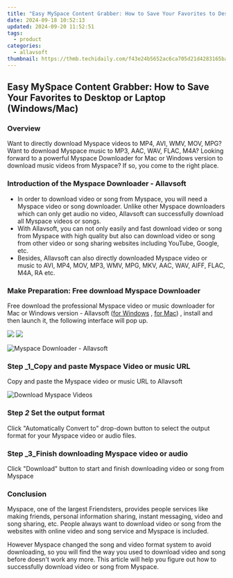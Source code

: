 ```yaml
---
title: "Easy MySpace Content Grabber: How to Save Your Favorites to Desktop or Laptop (Windows/Mac)"
date: 2024-09-18 10:52:13
updated: 2024-09-20 11:52:51
tags:
  - product
categories:
  - allavsoft
thumbnail: https://thmb.techidaily.com/f43e24b5652ac6ca705d21d4283165ba384a702109b9e12b244f96b4521cf3c5.jpg
---
```


## Easy MySpace Content Grabber: How to Save Your Favorites to Desktop or Laptop (Windows/Mac)

### Overview

Want to directly download Myspace videos to MP4, AVI, WMV, MOV, MPG? Want to download Myspace music to MP3, AAC, WAV, FLAC, M4A? Looking forward to a powerful Myspace Downloader for Mac or Windows version to download music videos from Myspace? If so, you come to the right place.

### Introduction of the Myspace Downloader - Allavsoft

* In order to download video or song from Myspace, you will need a Myspace video or song downloader. Unlike other Myspace downloaders which can only get audio no video, Allavsoft can successfully download all Myspace videos or songs.
* With Allavsoft, you can not only easily and fast download video or song from Myspace with high quality but also can download video or song from other video or song sharing websites including YouTube, Google, etc.
* Besides, Allavsoft can also directly downloaded Myspace video or music to AVI, MP4, MOV, MP3, WMV, MPG, MKV, AAC, WAV, AIFF, FLAC, M4A, RA etc.

### Make Preparation: Free download Myspace Downloader

Free download the professional Myspace video or music downloader for Mac or Windows version - Allavsoft ([for Windows](https://tools.techidaily.com/allavsoft/products/) , [for Mac](https://tools.techidaily.com/allavsoft/products/)) , install and then launch it, the following interface will pop up.

[![](https://www.allavsoft.com/how-to/../images/how-to/free-download-win.jpg)](https://tools.techidaily.com/allavsoft/products/) [![](https://www.allavsoft.com/how-to/../images/how-to/free-download-mac.jpg)](https://tools.techidaily.com/allavsoft/products/)

![Myspace Downloader - Allavsoft](https://www.allavsoft.com/how-to/../images/allavsoft/screen-shot-600.jpg)

### Step _1_Copy and paste Myspace Video or music URL

Copy and paste the Myspace video or music URL to Allavsoft

![Download Myspace Videos](https://www.allavsoft.com/how-to/../images/how-to/myspace-downloader/download-myspace-videos.jpg)

### Step _2_ Set the output format

Click "Automatically Convert to" drop-down button to select the output format for your Myspace video or audio files.

### Step _3_Finish downloading Myspace video or audio

Click "Download" button to start and finish downloading video or song from Myspace

### Conclusion

Myspace, one of the largest Friendsters, provides people services like making friends, personal information sharing, instant messaging, video and song sharing, etc. People always want to download video or song from the websites with online video and song service and Myspace is included.

However Myspace changed the song and video format system to avoid downloading, so you will find the way you used to download video and song before doesn't work any more. This article will help you figure out how to successfully download video or song from Myspace.

<ins class="adsbygoogle"
     style="display:block"
     data-ad-format="autorelaxed"
     data-ad-client="ca-pub-7571918770474297"
     data-ad-slot="1223367746"></ins>



<ins class="adsbygoogle"
     style="display:block"
     data-ad-client="ca-pub-7571918770474297"
     data-ad-slot="8358498916"
     data-ad-format="auto"
     data-full-width-responsive="true"></ins>
